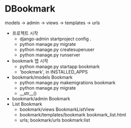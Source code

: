# DBookmark
models -> admin -> views -> templates -> urls
- 프로젝트 시작
    - django-admin startproject config .
    - python manage.py migrate
    - python manage.py createsuperuser
    - python manage.py runserver
- bookmark 앱 시작
  - python manage.py startapp bookmark
  - 'bookmark', in INSTALLED_APPS
- bookmark/models Bookmark
  - python manage.py makemigrations bookmark
  - python manage.py migrate
  - \_\_str\_\_()
- bookmark/admin Bookmark
- List Bookmark
  - bookmark/views BookmarkListView
  - bookmark/templates/bookmark bookmark_list.html
  - urls; bookmark/urls bookmark:list